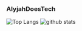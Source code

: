 
### AlyjahDoesTech

![Top Langs](https://github-readme-stats.vercel.app/api/top-langs/?username=elaijaqode&hide=html)
![github stats](https://github-readme-stats.vercel.app/api?username=elaijaqode&show_icons=true&count_private=true&line_height=33)

